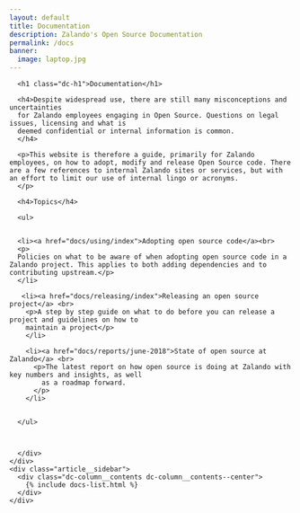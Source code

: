 ```yaml
---
layout: default
title: Documentation
description: Zalando's Open Source Documentation
permalink: /docs
banner:
  image: laptop.jpg
---
```


<section class="page-section page-section--padding">
  <div class="dc-container dc-container--limited article documentation">
    <div class="article__content">
      <div class="dc-column__contents dc-column__contents--center">

      <h1 class="dc-h1">Documentation</h1>
      
      <h4>Despite widespread use, there are still many misconceptions and uncertainties
      for Zalando employees engaging in Open Source. Questions on legal issues, licensing and what is 
      deemed confidential or internal information is common. 
      </h4>

      <p>This website is therefore a guide, primarily for Zalando employees, on how to adopt, modify and release Open Source code. There are a few references to internal Zalando sites or services, but with an effort to limit our use of internal lingo or acronyms.
      </p> 

      <h4>Topics</h4>
      
      <ul>
       

      <li><a href="docs/using/index">Adopting open source code</a><br>
      <p>
      Policies on what to be aware of when adopting open source code in a Zalando project. This applies to both adding dependencies and to contributing upstream.</p>
      </li>

       <li><a href="docs/releasing/index">Releasing an open source project</a> <br>
        <p>A step by step guide on what to do before you can release a project and guidelines on how to
        maintain a project</p>
        </li>

        <li><a href="docs/reports/june-2018">State of open source at Zalando</a> <br>
          <p>The latest report on how open source is doing at Zalando with key numbers and insights, as well
            as a roadmap forward. 
          </p>
        </li>


      </ul>

      
      
      </div>
    </div>
    <div class="article__sidebar">
      <div class="dc-column__contents dc-column__contents--center">
        {% include docs-list.html %}
      </div>
    </div>

  </div>
</section>

